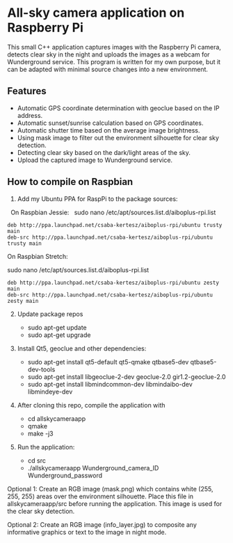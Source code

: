 # All-sky camera application on Raspberry Pi

This small C++ application captures images with the Raspberry Pi camera,
detects clear sky in the night and uploads the images as a webcam for Wunderground service.
This program is written for my own purpose, but it can be adapted with minimal source changes into a
new environment.

## Features

* Automatic GPS coordinate determination with geoclue based on the IP address.
* Automatic sunset/sunrise calculation based on GPS coordinates.
* Automatic shutter time based on the average image brightness.
* Using mask image to filter out the environment silhouette for clear sky detection.
* Detecting clear sky based on the dark/light areas of the sky.
* Upload the captured image to Wunderground service.

## How to compile on Raspbian

1. Add my Ubuntu PPA for RaspPi to the package sources:

   On Raspbian Jessie:
   
   sudo nano /etc/apt/sources.list.d/aiboplus-rpi.list
   ```
   deb http://ppa.launchpad.net/csaba-kertesz/aiboplus-rpi/ubuntu trusty main
   deb-src http://ppa.launchpad.net/csaba-kertesz/aiboplus-rpi/ubuntu trusty main
   ```

   On Raspbian Stretch:
   
   sudo nano /etc/apt/sources.list.d/aiboplus-rpi.list
   ```
   deb http://ppa.launchpad.net/csaba-kertesz/aiboplus-rpi/ubuntu zesty main
   deb-src http://ppa.launchpad.net/csaba-kertesz/aiboplus-rpi/ubuntu zesty main
   ```

2. Update package repos

   - sudo apt-get update
   - sudo apt-get upgrade
   
3. Install Qt5, geoclue and other dependencies:

   - sudo apt-get install qt5-default qt5-qmake qtbase5-dev qtbase5-dev-tools
   - sudo apt-get install libgeoclue-2-dev geoclue-2.0 gir1.2-geoclue-2.0
   - sudo apt-get install libmindcommon-dev libmindaibo-dev libmindeye-dev

4. After cloning this repo, compile the application with

   - cd allskycameraapp
   - qmake
   - make -j3

5. Run the application:

   - cd src
   - ./allskycameraapp Wunderground_camera_ID Wunderground_password

Optional 1: Create an RGB image (mask.png) which contains white (255, 255, 255) areas over the environment silhouette.
Place this file in allskycameraapp/src before running the application. This image is used for the clear sky detection.

Optional 2: Create an RGB image (info_layer.jpg) to composite any informative graphics or text to the image in night mode.
